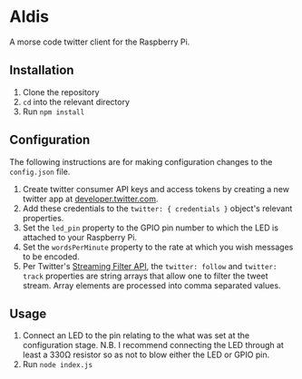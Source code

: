 # Aldis

A morse code twitter client for the Raspberry Pi.

## Installation

1.  Clone the repository
2.  `cd` into the relevant directory
3.  Run `npm install`

## Configuration
The following instructions are for making configuration changes to the `config.json` file.

1.  Create twitter consumer API keys and access tokens by creating a new twitter app at [developer.twitter.com](https://developer.twitter.com/).
2.  Add these credentials to the `twitter: { credentials }` object's relevant properties.
3.  Set the `led_pin` property to the GPIO pin number to which the LED is attached to your Raspberry Pi.
4.  Set the `wordsPerMinute` property to the rate at which you wish messages to be encoded.
5.  Per Twitter's [Streaming Filter API](https://developer.twitter.com/en/docs/tweets/filter-realtime/guides/basic-stream-parameters.html), the `twitter: follow` and `twitter: track` properties are string arrays that allow one to filter the tweet stream. Array elements are processed into comma separated values.

## Usage

1.  Connect an LED to the pin relating to the what was set at the configuration stage. N.B. I recommend connecting the LED through at least a 330Ω resistor so as not to blow either the LED or GPIO pin.
2.  Run `node index.js`
